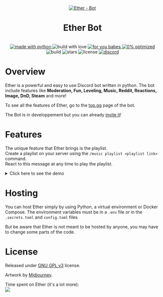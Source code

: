 <div align="center">
   <br>
      <a href="https://github.com/Ether-DiscordBot/">
         <img src="https://i.imgur.com/OCnNAsO.png" alt="Ether - Bot">
      </a>
      <br>
      <h1>Ether Bot</h1>
      <br>
</div>

<div align="center">
   <a href="https://python.org">
      <img src="https://forthebadge.com/images/badges/made-with-python.svg" alt="made with python">
   </a>
   <a>
      <img src="https://forthebadge.com/images/badges/built-with-love.svg" alt="build with love">
   </a>
   <a href="https://www.youtube.com/watch?v=nCqucxRNSNI&">
      <img src="https://forthebadge.com/images/badges/for-you.svg" alt="for you babes">
   </a>
   <a href="https://www.youtube.com/watch?v=sXotP-9LcDY">
      <img src="https://forthebadge.com/images/badges/0-percent-optimized.svg" alt="0% optimized">
   </a>
   <br>
   <a>
      <img src="https://img.shields.io/github/actions/workflow/status/Ether-DiscordBot/Ether-Bot/python-linter.yml?style=for-the-badge" alt="build">
   </a>
   <a>
      <img src="https://img.shields.io/github/stars/Ether-DiscordBot/Ether-Bot?style=for-the-badge" alt="stars">
   </a>
   <a>
      <img src="https://img.shields.io/github/license/Ether-DiscordBot/Ether-Bot?style=for-the-badge" alt="license">
   </a>
   <a href="https://discord.gg/YTWUCufwjY">
      <img src="https://img.shields.io/discord/1027277588399403070?label=discord&style=for-the-badge" alt="discord">
   </a>
</div>

# Overview

Ether is a powerful and easy to use Discord bot written in python.
The bot include features like **Moderation, Fun, Leveling, Music, Reddit, Reactions, Image, DnD, Steam** and more!

To see all the features of Ether, go to the [top.gg](https://top.gg/bot/985100792270819389) page of the bot.

The Bot is in developpement but you can already [invite it](https://discord.com/api/oauth2/authorize?client_id=985100792270819389&permissions=1514461785206&scope=bot%20applications.commands)!

# Features

The unique feature that Ether brings is the playlist.<br>
Create a playlist on your server using the `/music playlist <playlist link>` command. <br>
React to this message at any time to play the playlist.

<details>
   <summary>Click here to see the demo</summary>
   <img src="./docs/assets/playlist_demo.gif">
</details>

# Hosting

You can host Ether simply by using Python, a virtual environment or Docker Compose. The environment variables must be in a `.env` file or in the `.secrets.toml` and `config.toml` files

But be aware that Ether is not meant to be hosted by anyone, you may have to change some parts of the code.

# License

Released under [GNU GPL v3](https://www.gnu.org/licenses/gpl-3.0.en.html) license.

Artwork by [Midjourney](https://www.midjourney.com/home/).

Time spent on Ether (it's a lot more):<br>
<img src="https://wakatime.com/badge/user/f4edea00-8a0b-4565-ac0c-18240ac5aa36/project/f950bbed-dfa6-438e-a7c0-87d645b7718e.svg?style=for-the-badge">

